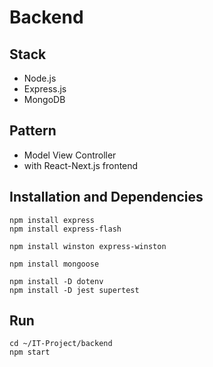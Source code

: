 # Backend
## Stack
- Node.js
- Express.js
- MongoDB

## Pattern
- Model View Controller 
- with React-Next.js frontend

## Installation and Dependencies
```
npm install express
npm install express-flash

npm install winston express-winston

npm install mongoose

npm install -D dotenv
npm install -D jest supertest
```

## Run
```
cd ~/IT-Project/backend
npm start
```
